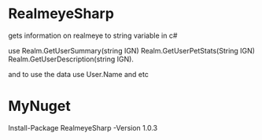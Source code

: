# RealmeyeSharp
gets information on realmeye to string variable in c#

use 
Realm.GetUserSummary(string IGN)
Realm.GetUserPetStats(String IGN)
Realm.GetUserDescription(string IGN).

and to use the data use
User.Name and etc

# MyNuget
Install-Package RealmeyeSharp -Version 1.0.3
